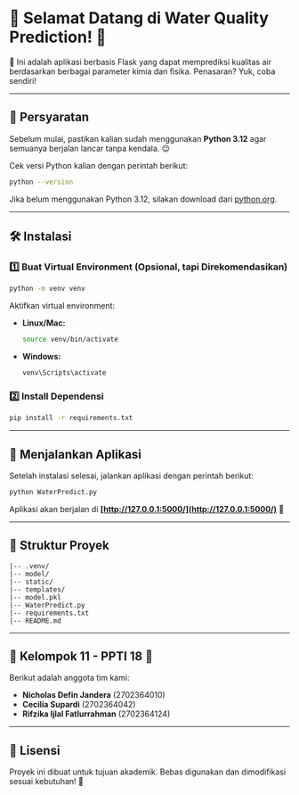 # 🌊 Selamat Datang di Water Quality Prediction! 🌊

🚀 Ini adalah aplikasi berbasis Flask yang dapat memprediksi kualitas air berdasarkan berbagai parameter kimia dan fisika. Penasaran? Yuk, coba sendiri!

---

## 📌 Persyaratan
Sebelum mulai, pastikan kalian sudah menggunakan **Python 3.12** agar semuanya berjalan lancar tanpa kendala. 😉

Cek versi Python kalian dengan perintah berikut:
```sh
python --version
```
Jika belum menggunakan Python 3.12, silakan download dari [python.org](https://www.python.org/).

---

## 🛠 Instalasi
### 1️⃣ Buat Virtual Environment (Opsional, tapi Direkomendasikan)
```sh
python -m venv venv
```
Aktifkan virtual environment:
- **Linux/Mac:**
  ```sh
  source venv/bin/activate
  ```
- **Windows:**
  ```sh
  venv\Scripts\activate
  ```

### 2️⃣ Install Dependensi
```sh
pip install -r requirements.txt
```

---

## 🚀 Menjalankan Aplikasi
Setelah instalasi selesai, jalankan aplikasi dengan perintah berikut:
```sh
python WaterPredict.py
```
Aplikasi akan berjalan di **[http://127.0.0.1:5000/](http://127.0.0.1:5000/)** 🎉

---

## 📂 Struktur Proyek
```
|-- .venv/
|-- model/
|-- static/
|-- templates/
|-- model.pkl
|-- WaterPredict.py
|-- requirements.txt
|-- README.md
```

---

## 👥 Kelompok 11 - PPTI 18 🎉

Berikut adalah anggota tim kami:
- **Nicholas Defin Jandera** (2702364010)
- **Cecilia Supardi** (2702364042)
- **Rifzika Ijlal Fatlurrahman** (2702364124)

---

## 📝 Lisensi
Proyek ini dibuat untuk tujuan akademik. Bebas digunakan dan dimodifikasi sesuai kebutuhan! 🎨

